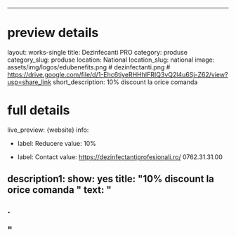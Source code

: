 
---
# preview details
layout: works-single
title: Dezinfecanti PRO
category: produse
category_slug: produse
location: National
location_slug: national
image: assets/img/logos/edubenefits.png # dezinfectanti.png  #  https://drive.google.com/file/d/1-Ehc6tiyeRHHhIFRIQ3vQ2l4u6Sj-Z62/view?usp=share_link
short_description: 10% discount la orice comanda


# full details
live_preview: {website}
info:
  - label: Reducere
    value: 10%

  - label: Contact
    value: https://dezinfectantiprofesionali.ro/ 0762.31.31.00

description1:
  show: yes
  title:  "10% discount la orice comanda "
  text: "<p>.</p>"
---
